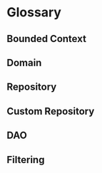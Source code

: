 # Glossary

## Bounded Context

## Domain

## Repository

## Custom Repository

## DAO

## Filtering
